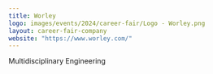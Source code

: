 ```yaml
---
title: Worley
logo: images/events/2024/career-fair/Logo - Worley.png
layout: career-fair-company
website: "https://www.worley.com/"
---
```


Multidisciplinary Engineering
